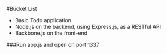 #Bucket List

- Basic Todo application
- Node.js on the backend, using Express.js, as a RESTful API
- Backbone.js on the front-end


###Run app.js and open on port 1337